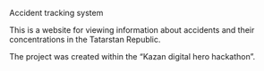 Accident tracking system

This is a website for viewing information about accidents and their concentrations in the Tatarstan Republic.

The project was created within the “Kazan digital hero hackathon”.
